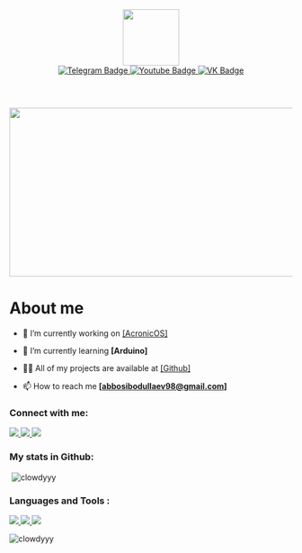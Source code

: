 <div id="header" align="center">
  <img src="https://media.giphy.com/media/M9gbBd9nbDrOTu1Mqx/giphy.gif" width="100"/>
</div>

<div id="badges" align="center">
  <a href="https://t.me/clowdy_dev">
    <img src="https://img.shields.io/badge/Telegram-blue?style=for-the-badge&logo=telegram&logoColor=white" alt="Telegram Badge"/>
  </a>
  <a href="https://www.youtube.com/channel/UCRnmg5AUVww2tQVuD2LrHcw">
    <img src="https://img.shields.io/badge/YouTube-red?style=for-the-badge&logo=youtube&logoColor=white" alt="Youtube Badge"/>
  </a>
  <a href="https://vk.com/clowdyy">
    <img src="https://img.shields.io/badge/VKontakte-blue?style=for-the-badge&logo=vk&logoColor=white" alt="VK Badge"/>
  </a>
  <h1><img src="https://komarev.com/ghpvc/?username=Clowdyyy&style=flat-square&color=blue" alt=""/></h1>
</div>
<div align="center">
  <img src="https://media.giphy.com/media/dWesBcTLavkZuG35MI/giphy.gif" width="600" height="300"/>
</div>
<h1>
About me
</h1>

- 🔭 I’m currently working on [[AcronicOS]]([https://github.com/pie-with-jam/SiwentOS])

- 🌱 I’m currently learning **[Arduino]**

- 👨‍💻 All of my projects are available at [[Github]]([github.com/clowdyyy])

- 📫 How to reach me **[abbosibodullaev98@gmail.com]**

<h3 align="left">Connect with me:</h3>
<p align="left">
<a href="https://instagram.com/clowdy_y_" target="blank"><img src="https://img.shields.io/badge/Instagram-333?style=for-the-badge&logo=instagram"/> </a>
<a href="https://t.me/clowdy_dev" target="blank"><img src="https://img.shields.io/badge/Telegram-333?style=for-the-badge&logo=telegram"/> </a>
<a href="https://www.youtube.com/channel/UCRnmg5AUVww2tQVuD2LrHcw" target="blank"><img src="https://img.shields.io/badge/Youtube-333?style=for-the-badge&logo=youtube"/></p></a>
</p>

<h3 align="left">My stats in Github:</h3>
<p align="left">
<p>&nbsp;<img align="center" src="https://github-readme-stats.vercel.app/api?username=clowdyyy&theme=dark&show_icons=true&locale=en" alt="clowdyyy" /></p>
</p>

<h3 align="left">Languages and Tools :</h3>
<p dir="auto"><a target="_blank" rel="noopener noreferrer nofollow" href="https://camo.githubusercontent.com/fc69f921ea80d2bbf77cddd242af81a3d4803165e4fddb187ad1cb635d20dc5a/68747470733a2f2f696d672e736869656c64732e696f2f62616467652f2d48544d4c2d3333333f7374796c653d666f722d7468652d6261646765266c6f676f3d68746d6c35">
<img src="https://img.shields.io/badge/Python-333?style=for-the-badge&logo=Python"/>
<img src="https://img.shields.io/badge/C++-333?style=for-the-badge&logo=cplusplus"/>
<img src="https://img.shields.io/badge/Photoshop-333?style=for-the-badge&logo=adobephotoshop"/></p>

<p><img align="left" src="https://github-readme-stats.vercel.app/api/top-langs?username=clowdyyy&theme=dark&show_icons=true&locale=en&layout=compact" alt="clowdyyy" /></p>


